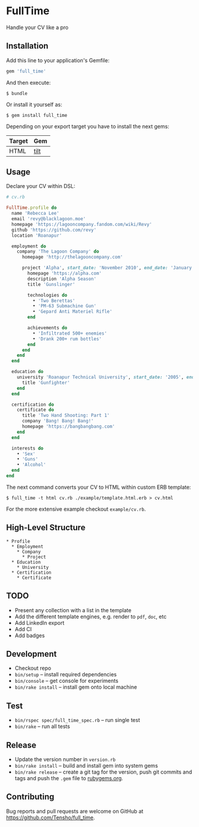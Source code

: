 # FullTime

Handle your CV like a pro

## Installation

Add this line to your application's Gemfile:

```ruby
gem 'full_time'
```

And then execute:

    $ bundle

Or install it yourself as:

    $ gem install full_time
    
Depending on your export target you have to install the next gems:

| Target   | Gem                                      |
| -------- | ---------------------------------------- |
| HTML     | [tilt](https://github.com/rtomayko/tilt) |

## Usage

Declare your CV within DSL:

```ruby
# cv.rb

FullTime.profile do
  name 'Rebecca Lee'
  email 'revy@blacklagoon.moe'
  homepage 'https://lagooncompany.fandom.com/wiki/Revy'
  github 'https://github.com/revy'
  location 'Roanapur'

  employment do
    company 'The Lagoon Company' do
      homepage 'http://thelagooncompany.com'

      project 'Alpha', start_date: 'November 2010', end_date: 'January 2015' do
        homepage 'https://alpha.com'
        description 'Alpha Season'
        title 'Gunslinger'

        technologies do
          • 'Two Berettas'
          • 'PM-63 Submachine Gun'
          • 'Gepard Anti Materiel Rifle'
        end

        achievements do
          • 'Infiltrated 500+ enemies'
          • 'Drank 200+ rum bottles'
        end
      end
    end
  end

  education do
    university 'Roanapur Technical University', start_date: '2005', end_date: '2010' do
      title 'Gunfighter'
    end
  end

  certification do
    certificate do
      title 'Two Hand Shooting: Part 1'
      company 'Bang! Bang! Bang!'
      homepage 'https://bangbangbang.com'
    end
  end

  interests do
    • 'Sex'
    • 'Guns'
    • 'Alcohol'
  end
end
```

The next command converts your CV to HTML within custom ERB template:

    $ full_time -t html cv.rb ./example/template.html.erb > cv.html 

For the more extensive example checkout `example/cv.rb`.

## High-Level Structure

```
* Profile
  * Employment
    * Company
      * Project
  * Education
    * University
  * Certification
    * Certificate
```
  
## TODO

* Present any collection with a list in the template
* Add the different template engines, e.g. render to `pdf`, `doc`, etc
* Add LinkedIn export
* Add CI
* Add badges
  
## Development

- Checkout repo
- `bin/setup` – install required dependencies
- `bin/console` – get console for experiments
- `bin/rake install` – install gem onto local machine

## Test

- `bin/rspec spec/full_time_spec.rb` – run single test
- `bin/rake` – run all tests

## Release

- Update the version number in `version.rb`
- `bin/rake install` – build and install gem into system gems
- `bin/rake release` – create a git tag for the version, push git commits and tags and push the `.gem` file to [rubygems.org](https://rubygems.org).

## Contributing

Bug reports and pull requests are welcome on GitHub at https://github.com/Tensho/full_time.
